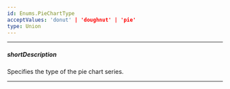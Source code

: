 ```yaml
---
id: Enums.PieChartType
acceptValues: 'donut' | 'doughnut' | 'pie'
type: Union
---
```

---
##### shortDescription
Specifies the type of the pie chart series.

---
